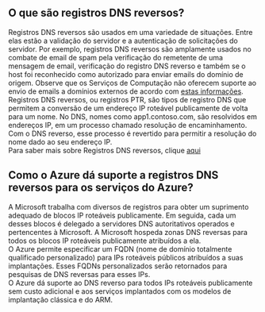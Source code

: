 ## O que são registros DNS reversos?
Registros DNS reversos são usados em uma variedade de situações. Entre elas estão a validação do servidor e a autenticação de solicitações do servidor. Por exemplo, registros DNS reversos são amplamente usados no combate de email de spam pela verificação do remetente de uma mensagem de email, verificação do registro DNS reverso e também se o host foi reconhecido como autorizado para enviar emails do domínio de origem. Observe que os Serviços de Computação não oferecem suporte ao envio de emails a domínios externos de acordo com [estas informações](https://blogs.msdn.microsoft.com/mast/2016/04/04/sending-e-mail-from-azure-compute-resource-to-external-domains/). <BR>Registros DNS reversos, ou registros PTR, são tipos de registro DNS que permitem a conversão de um endereço IP roteável publicamente de volta para um nome. No DNS, nomes como app1.contoso.com, são resolvidos em endereços IP, em um processo chamado resolução de encaminhamento. Com o DNS reverso, esse processo é revertido para permitir a resolução do nome dado ao seu endereço IP.<BR> Para saber mais sobre Registros DNS reversos, clique [aqui](http://en.wikipedia.org/wiki/Reverse_DNS_lookup)<BR>

## Como o Azure dá suporte a registros DNS reversos para os serviços do Azure?
A Microsoft trabalha com diversos de registros para obter um suprimento adequado de blocos IP roteáveis publicamente. Em seguida, cada um desses blocos é delegado a servidores DNS autoritativos operados e pertencentes à Microsoft. A Microsoft hospeda zonas DNS reversas para todos os blocos IP roteáveis publicamente atribuídos a ela. <BR> O Azure permite especificar um FQDN (nome de domínio totalmente qualificado personalizado) para IPs roteáveis públicos atribuídos a suas implantações. Esses FQDNs personalizados serão retornados para pesquisas de DNS reversas para esses IPs.<BR> O Azure dá suporte ao DNS reverso para todos IPs roteáveis publicamente sem custo adicional e aos serviços implantados com os modelos de implantação clássica e do ARM.

<!---HONumber=AcomDC_0907_2016-->